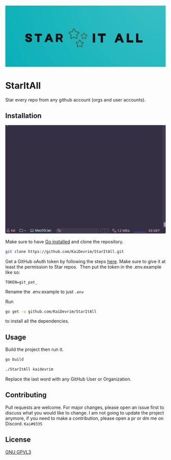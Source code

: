 <p align="center">
  <img src="./images/banner.png" alt="banner"/>
</p>

# StarItAll

Star every repo from any github account (orgs and user accounts).

## Installation

![installation gif](./images/tty.gif)

Make sure to have [Go installed](https://golang.org/doc/install) and clone the repository.

```bash
git clone https://github.com/KaiDevrim/StarItAll.git
```

Get a GitHub oAuth token by following the steps [here](https://docs.github.com/en/github/authenticating-to-github/creating-a-personal-access-token).
Make sure to give it at least the permission to Star repos. ![]()
Then put the token in the .env.example like so:

```
TOKEN=git_pat_
```

Rename the .env.example to just `.env`

Run

```bash
go get -u github.com/KaiDevrim/StarItAll
```

to install all the dependencies.

## Usage

Build the project then run it.

```bash
go build
```

```bash
./StarItAll kaidevrim
```

Replace the last word with any GitHub User or Organization.

## Contributing

Pull requests are welcome. For major changes, please open an issue first to discuss what you would like to change.
I am not going to update the project anymore, if you need to make a contribution, please open a pr or dm me on Discord. `Kai#0335`

## License

[GNU GPVL3](https://choosealicense.com/licenses/gpl-3.0/)
